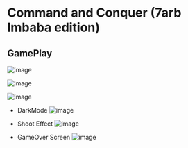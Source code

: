 # Command and Conquer (7arb Imbaba edition)

## GamePlay 
![image](https://user-images.githubusercontent.com/57008633/172071871-c305a528-f613-46cc-b8fb-239243312ccf.png)

![image](https://user-images.githubusercontent.com/57008633/172071888-85a01915-26de-48bd-85bf-e33bb3506d56.png)


![image](https://user-images.githubusercontent.com/57008633/172071906-b2c91e97-3205-43ea-bc13-4b528db930ba.png)

- DarkMode
![image](https://user-images.githubusercontent.com/57008633/172071919-560b682f-aede-4a94-80dd-8bdec6adb2b3.png)

- Shoot Effect
![image](https://user-images.githubusercontent.com/57008633/172071932-17cf8356-c589-43c0-b4f5-c3828eb9def3.png)

- GameOver Screen
![image](https://user-images.githubusercontent.com/57008633/172071962-a0ff18ce-d02d-4af7-9b75-adf4a68b3cde.png)
